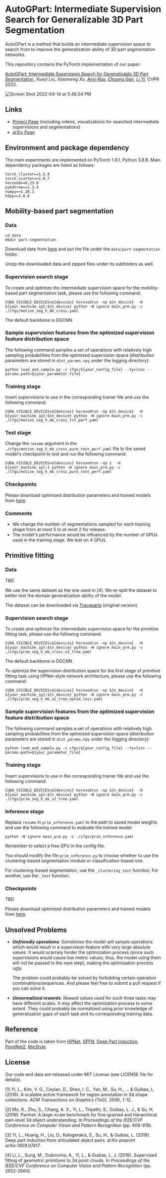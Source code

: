 # AutoGPart: Intermediate Supervision Search for Generalizable 3D Part Segmentation

AutoGPart is a method that builds an intermediate supervision space to search from to improve the generalization ability of 3D part segmentation networks. 

This repository contains the PyTorch implementation of our paper: 

[AutoGPart: Intermediate Supervision Search for Generalizable 3D Part Segmentation](https://arxiv.org/pdf/2203.06558.pdf), *Xueyi Liu*, *Xiaomeng Xu*, [*Anyi Rao*](https://anyirao.com), [*Chuang Gan*](https://people.csail.mit.edu/ganchuang/), [*Li Yi*](https://ericyi.github.io), CVPR 2022.

![Screen Shot 2022-04-14 at 5.46.04 PM](./assets/overall-pipeline-23-1.png)

## Links

- [Project Page](https://autogpart.github.io) (including videos, visualizations for searched intermediate supervisions and segmentations)
- [arXiv Page](https://arxiv.org/abs/2203.06558)

## Environment and package dependency

The main experiments are implemented on PyTorch 1.9.1, Python 3.8.8. Main dependency packages are listed as follows:

```
torch_cluster==1.5.9
torch_scatter==2.0.7
horovod==0.23.0
pykdtree==1.3.4
numpy==1.20.1
h5py==2.8.0
```

## Mobility-based part segmentation

### Data

```shell
cd data
mkdir part-segmentation
```

Download data from [here](https://drive.google.com/file/d/1XTjkFqOs-wbnQ90aFqxsxsH8ii80mmlR/view?usp=sharing) and put the file under the `data/part-segmentation` folder. 

Unzip the downloaded data and zipped files under its subfolders as well. 

### Supervision search stage

To create and optimize the intermediate supervision space for the mobility-based part segmentation task, please use the following command:

```shell
CUDA_VISIBLE_DEVICES=${devices} horovodrun -np ${n_device}  -H ${your_machine_ip}:${n_device} python -W ignore main_prm.py -c ./cfgs/motion_seg_h_mb_cross.yaml
```


The default backbone is DGCNN. 

### Sample supervision features from the optimized supervision feature distribution space

The following command samples a set of operations with relatively high sampling probabilities from the optimized supervision space (distribution parameters are stored in `dist_params.npy` under the logging directory):

```shell
python load_and_sample.py -c cfgs/${your_config_file} --ty=loss --params-path=${your_parameter_file}
```

### Training stage

Insert supervisions to use in the corresponding trainer file and use the following command:

```shell
CUDA_VISIBLE_DEVICES=${devices} horovodrun -np ${n_device}  -H ${your_machine_ip}:${n_device} python -W ignore main_prm.py -c ./cfgs/motion_seg_h_mb_cross_tst_perf.yaml
```

### Test stage

Change the `resume` argument in the `./cfgs/motion_seg_h_mb_cross_pure_test_perf.yaml` file to the saved model's checkpoint to test and run the following command:

```shell
CUDA_VISIBLE_DEVICES=${devices} horovodrun -np 1  -H ${your_machine_ip}:1 python -W ignore main_prm.py -c ./cfgs/motion_seg_h_mb_cross_pure_test_perf.yaml
```

### Checkpoints

Please download optimized distribution parameters and trained models from [here](https://drive.google.com/drive/folders/1oPocnUABlkRbO9wmwmKHCy2VM-BZrUDm?usp=sharing).

### Comments

- We change the number of segmentations sampled for each training shape from at most 5 to at most 2 for release.
- The model's performance would be influenced by the number of GPUs used in the training stage. We test on 4 GPUs.

## Primitive fitting

### Data

TBD

We use the same dataset as the one used in [4]. We re-split the dataset to better test the domain generalization ability of the model.

The dataset can be downloaded via [Traceparts](https://www.traceparts.com/) (original version).

### Supervision search stage

To create and optimize the intermediate supervision space for the primitive fitting task, please use the following command:

```shell
CUDA_VISIBLE_DEVICES=${devices} horovodrun -np ${n_device}  -H ${your_machine_ip}:${n_device} python -W ignore main_prm.py -c ./cfgs/prim_seg_h_mb_cross_v2_tree.yaml
```

The default backbone is DGCNN.

To optimize the supervision distribution space for the first stage of primitive fitting task using HPNet-style network architecture, please use the following command:

```shell
CUDA_VISIBLE_DEVICES=${devices} horovodrun -np ${n_device}  -H ${your_machine_ip}:${n_device} python -W ignore main_prm.py -c ./cfgs/prim_seg_h_mb_v2_tree_optim_loss.yaml
```

### Sample supervision features from the optimized supervision feature distribution space

The following command samples a set of operations with relatively high sampling probabilities from the optimized supervision space (distribution parameters are stored in `dist_params.npy` under the logging directory):

```shell
python load_and_sample.py -c cfgs/${your_config_file} --ty=loss --params-path=${your_parameter_file}
```

### Training stage

Insert supervisions to use in the corresponding trainer file and use the following command:

```shell
CUDA_VISIBLE_DEVICES=${devices} horovodrun -np ${n_device}  -H ${your_machine_ip}:${n_device} python -W ignore main_prm.py -c ./cfgs/prim_seg_h_ob_v2_tree.yaml
```

### Inference stage

Replace `resume` in `prim_inference.yaml` to the path to saved model weights and use the following command to evaluate the trained model:

```shell
python -W ignore main_prm.py -c ./cfgs/prim_inference.yaml
```

Remember to select a free GPU in the config file.

You should modify the file `prim_inference.py` to choose whether to use the clustering-based segmentation module or classification-based one.

For clustering-based segmentation, use the `_clustering_test` function; For another, use the `_test` function.

### Checkpoints

TBD

Please download optimized distribution parameters and trained models from [here](https://drive.google.com/drive/folders/1bDF81h-ATSdiejnU888f7IihEkNhXH9r?usp=sharing).

## Unsolved Problems

- ***Unfriendly operations***: Sometimes the model will sample operations which would result in a supervision feature with very large absolute values. It would scarcely hinder the optimization process (since such supervisions would cause low metric values; thus, the model using them will not be passed to the next step), making the optimization process ugly. 

  The problem could probably be solved by forbidding certain operation combinations/sequences. And please feel free to submit a pull request if you can solve it. 

- ***Unnormalized rewards***: Reward values used for such three tasks may have different scales. It may affect the optimization process to some extent. They could probably be normalized using prior knowledge of generalization gaps of each task and its corresponding training data. 

## Reference

Part of the code is taken from [HPNet](https://github.com/SimingYan/HPNet), [SPFN](https://github.com/lingxiaoli94/SPFN), [Deep Part Induction](https://github.com/ericyi/articulated-part-induction), [PointNet2](https://github.com/charlesq34/pointnet2), [MixStyle](https://github.com/KaiyangZhou/mixstyle-release).

## License

Our code and data are released under MIT License (see LICENSE file for details).



[1] Yi, L., Kim, V. G., Ceylan, D., Shen, I. C., Yan, M., Su, H., ... & Guibas, L. (2016). A scalable active framework for region annotation in 3d shape collections. *ACM Transactions on Graphics (ToG)*, *35*(6), 1-12.

[2] Mo, K., Zhu, S., Chang, A. X., Yi, L., Tripathi, S., Guibas, L. J., & Su, H. (2019). Partnet: A large-scale benchmark for fine-grained and hierarchical part-level 3d object understanding. In *Proceedings of the IEEE/CVF Conference on Computer Vision and Pattern Recognition* (pp. 909-918).

[3] Yi, L., Huang, H., Liu, D., Kalogerakis, E., Su, H., & Guibas, L. (2018). Deep part induction from articulated object pairs. *arXiv preprint arXiv:1809.07417*.

[4] Li, L., Sung, M., Dubrovina, A., Yi, L., & Guibas, L. J. (2019). Supervised fitting of geometric primitives to 3d point clouds. In *Proceedings of the IEEE/CVF Conference on Computer Vision and Pattern Recognition* (pp. 2652-2660).

